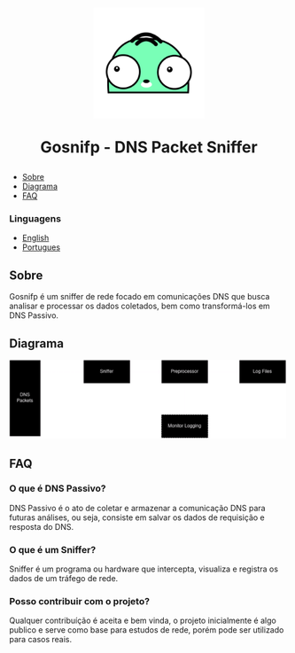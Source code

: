 <h1 align="center">

<img src="./assets/icon.png" width=200>

Gosnifp - DNS Packet Sniffer
</h1>

- [Sobre](#sobre)
- [Diagrama](#diagrama)
- [FAQ](#faq)

### Linguagens

- [English](./ENGLISH.md)
- [Portugues](./README.md)

## Sobre

Gosnifp é um sniffer de rede focado em comunicações DNS que busca analisar e processar os dados coletados, bem como transformá-los em DNS Passivo.

## Diagrama

<img src="./assets/arch.png" width=500>


## FAQ

### O que é DNS Passivo?

DNS Passivo é o ato de coletar e armazenar a comunicação DNS para futuras análises, ou seja, consiste em salvar os dados de requisição e resposta do DNS.

### O que é um Sniffer?

Sniffer é um programa ou hardware que intercepta, visualiza e registra os dados de um tráfego de rede.

### Posso contribuir com o projeto?

Qualquer contribuíção é aceita e bem vinda, o projeto inicialmente é algo publico e serve como base para estudos de rede, porém pode ser utilizado para casos reais.
